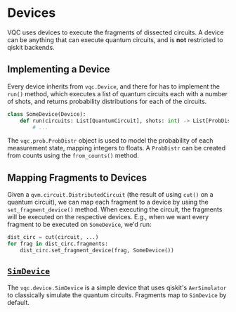 # Devices

VQC uses devices to execute the fragments of dissected circuits. A device can be anything that can execute quantum circuits, and is **not** restricted to qiskit backends.

## Implementing a Device

Every device inherits from `vqc.Device`, and there for has to implement the `run()` method, which executes a list of quantum circuits each with a number of shots, and returns probability distributions for each of the circuits.

```python
class SomeDevice(Device):
    def run(circuits: List[QuantumCircuit], shots: int) -> List[ProbDistr]:
        # ...
```

The `vqc.prob.ProbDistr` object is used to model the probability of each measurement state, mapping integers to floats. A `ProbDistr` can be created from counts using the `from_counts()` method.

## Mapping Fragments to Devices

Given a `qvm.circuit.DistributedCircuit` (the result of using `cut()` on a quantum circuit), we can map each fragment to a device by using the `set_fragment_device()` method. When executing the circuit, the fragments will be executed on the respective devices. E.g., when we want every fragment to be executed on `SomeDevice`, we'd run:

```python
dist_circ = cut(circuit, ...)
for frag in dist_circ.fragments:
    dist_circ.set_fragment_device(frag, SomeDevice())
```


## [`SimDevice`](../vqc/device/sim.py)

The `vqc.device.SimDevice` is a simple device that uses qiskit's `AerSimulator` to classically simulate the quantum circuits. Fragments map to `SimDevice` by default.
